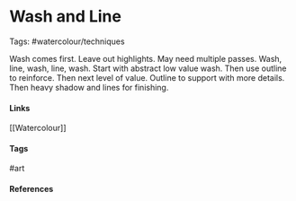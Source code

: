 # Wash and Line
Tags: #watercolour/techniques 

Wash comes first. Leave out highlights.
May need multiple passes. Wash, line, wash, line, wash.
Start with abstract low value wash. Then use outline to reinforce.
Then next level of value. Outline to support with more details.
Then heavy shadow and lines for finishing.

#### Links
[[Watercolour]]

#### Tags
#art
#### References